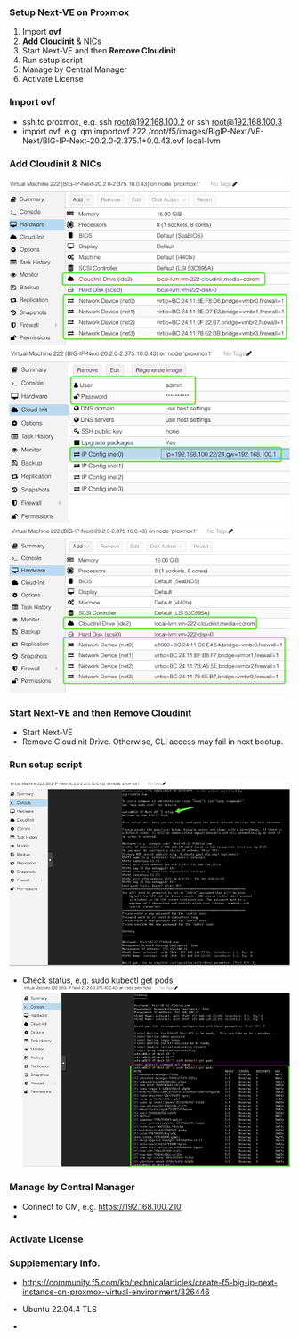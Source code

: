 ### Setup Next-VE on Proxmox
1. Import **ovf**
2. **Add Cloudinit** & NICs
3. Start Next-VE and then **Remove Cloudinit**
4. Run setup script
5. Manage by Central Manager
6. Activate License

### Import ovf
+ ssh to proxmox, e.g. ssh root@192.168.100.2 or ssh root@192.168.100.3
+ import ovf, e.g. qm importovf 222 /root/f5/images/BigIP-Next/VE-Next/BIG-IP-Next-20.2.0-2.375.1+0.0.43.ovf local-lvm

### Add Cloudinit & NICs
![alt text](image-2.png)
![alt text](image-3.png)
![alt text](image-5.png)

### Start Next-VE and then Remove Cloudinit
+ Start Next-VE
+ Remove CloudInit Drive. Otherwise, CLI access may fail in next bootup.

### Run setup script
![alt text](image-4.png)

+ Check status, e.g. sudo kubectl get pods
![alt text](image-6.png)

### Manage by Central Manager
+ Connect to CM, e.g. https://192.168.100.210
+ 

### Activate License

### Supplementary Info.
+ https://community.f5.com/kb/technicalarticles/create-f5-big-ip-next-instance-on-proxmox-virtual-environment/326446

+ Ubuntu 22.04.4 TLS
+ 

